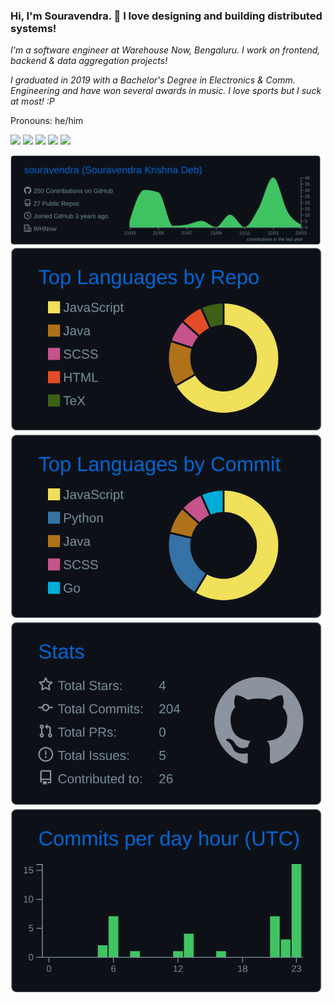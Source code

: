 ### Hi, I'm Souravendra. 👋 I love designing and building distributed systems!

_I'm a software engineer at Warehouse Now, Bengaluru.   I work on frontend, backend & data aggregation projects!_

_I graduated in 2019 with a Bachelor's Degree in Electronics & Comm. Engineering and have won several awards in music. I love sports but I suck at most! :P_

Pronouns: he/him

[![](https://img.shields.io/badge/Github-%2Fsouravendra-brightgreen)](https://github.com/souravendra)
[![](https://img.shields.io/badge/LinkedIn-%2Fsouravendra-blue)](https://www.linkedin.com/in/souravendra)
[![](https://img.shields.io/badge/YouTube-%2Fskrish-red)](https://www.youtube.com/channel/UCqnCDo02VHdAYmrROb_ZiEw)
[![](https://img.shields.io/youtube/channel/views/UCqnCDo02VHdAYmrROb_ZiEw?style=social)](https://www.youtube.com/channel/UCqnCDo02VHdAYmrROb_ZiEw)
[![](https://img.shields.io/badge/Twitch-%2Fskrish-blueviolet)](https://www.twitch.tv/skrish_djent)

[![](https://raw.githubusercontent.com/souravendra/souravendra/master/profile-summary-card-output/github_dark/0-profile-details.svg)](https://github.com/souravendra)
[![](https://raw.githubusercontent.com/souravendra/souravendra/master/profile-summary-card-output/github_dark/1-repos-per-language.svg)](https://github.com/vn7n24fzkq/github-profile-summary-cards) [![](https://raw.githubusercontent.com/souravendra/souravendra/master/profile-summary-card-output/github_dark/2-most-commit-language.svg)](https://github.com/vn7n24fzkq/github-profile-summary-cards)
[![](https://raw.githubusercontent.com/souravendra/souravendra/master/profile-summary-card-output/github_dark/3-stats.svg)](https://github.com/vn7n24fzkq/github-profile-summary-cards) [![](https://raw.githubusercontent.com/souravendra/souravendra/master/profile-summary-card-output/github_dark/4-productive-time.svg)](https://github.com/vn7n24fzkq/github-profile-summary-cards)

